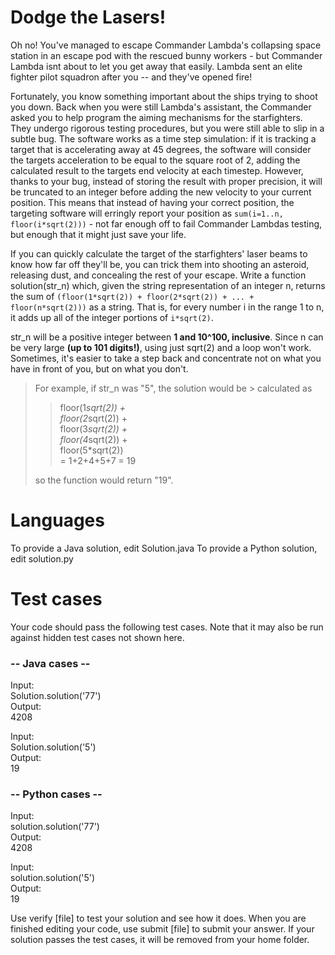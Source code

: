 Dodge the Lasers!
=================

Oh no! You've managed to escape Commander Lambda's collapsing space station in an escape pod with the rescued bunny workers - but Commander Lambda isnt about to let you get away that easily. Lambda sent an elite fighter pilot squadron after you -- and they've opened fire!

Fortunately, you know something important about the ships trying to shoot you down. Back when you were still Lambda's assistant, the Commander asked you to help program the aiming mechanisms for the starfighters. They undergo rigorous testing procedures, but you were still able to slip in a subtle bug. The software works as a time step simulation: if it is tracking a target that is accelerating away at 45 degrees, the software will consider the targets acceleration to be equal to the square root of 2, adding the calculated result to the targets end velocity at each timestep. However, thanks to your bug, instead of storing the result with proper precision, it will be truncated to an integer before adding the new velocity to your current position.  This means that instead of having your correct position, the targeting software will erringly report your position as `sum(i=1..n, floor(i*sqrt(2)))` - not far enough off to fail Commander Lambdas testing, but enough that it might just save your life.

If you can quickly calculate the target of the starfighters' laser beams to know how far off they'll be, you can trick them into shooting an asteroid, releasing dust, and concealing the rest of your escape.  Write a function solution(str_n) which, given the string representation of an integer n, returns the sum of `(floor(1*sqrt(2)) + floor(2*sqrt(2)) + ... + floor(n*sqrt(2)))` as a string. That is, for every number i in the range 1 to n, it adds up all of the integer portions of `i*sqrt(2)`.

str_n will be a positive integer between **1 and 10^100, inclusive**. Since n can be very large **(up to 101 digits!)**, using just sqrt(2) and a loop won't work. Sometimes, it's easier to take a step back and concentrate not on what you have in front of you, but on what you don't.

> For example, if str_n was "5", the solution would be > calculated as  
> 
>> floor(1*sqrt(2)) +  
>> floor(2*sqrt(2)) +  
>> floor(3*sqrt(2)) +  
>> floor(4*sqrt(2)) +  
>> floor(5*sqrt(2))  
>> = 1+2+4+5+7 = 19  
>
>so the function would return "19".

Languages
=========

To provide a Java solution, edit Solution.java
To provide a Python solution, edit solution.py

Test cases
==========
Your code should pass the following test cases.
Note that it may also be run against hidden test cases not shown here.

### -- Java cases --  
Input:  
Solution.solution('77')  
Output:  
    4208  

Input:  
Solution.solution('5')  
Output:  
    19  
  
### -- Python cases --  
Input:  
solution.solution('77')  
Output:  
    4208  

Input:  
solution.solution('5')  
Output:  
    19  

Use verify [file] to test your solution and see how it does. When you are finished editing your code, use submit [file] to submit your answer. If your solution passes the test cases, it will be removed from your home folder.